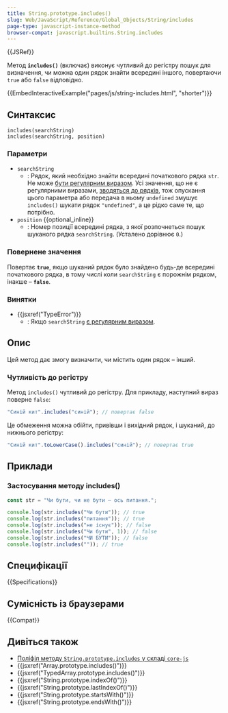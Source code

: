 ```yaml
---
title: String.prototype.includes()
slug: Web/JavaScript/Reference/Global_Objects/String/includes
page-type: javascript-instance-method
browser-compat: javascript.builtins.String.includes
---
```


{{JSRef}}

Метод **`includes()`** (включає) виконує чутливий до регістру пошук для визначення, чи можна один рядок знайти всередині іншого, повертаючи `true` або `false` відповідно.

{{EmbedInteractiveExample("pages/js/string-includes.html", "shorter")}}

## Синтаксис

```js-nolint
includes(searchString)
includes(searchString, position)
```

### Параметри

- `searchString`
  - : Рядок, який необхідно знайти всередині початкового рядка `str`. Не може [бути регулярним виразом](/uk/docs/Web/JavaScript/Reference/Global_Objects/RegExp#osoblyva-obrobka-rehuliarnykh-vyraziv). Усі значення, що не є регулярними виразами, [зводяться до рядків](/uk/docs/Web/JavaScript/Reference/Global_Objects/String#zvedennia-do-riadka), тож опускання цього параметра або передача в ньому `undefined` змушує `includes()` шукати рядок `"undefined"`, а це рідко саме те, що потрібно.
- `position` {{optional_inline}}
  - : Номер позиції всередині рядка, з якої розпочнеться пошук шуканого рядка `searchString`. (Усталено дорівнює `0`.)

### Повернене значення

Повертає **`true`**, якщо шуканий рядок було знайдено будь-де всередині початкового рядка, в тому числі коли `searchString` є порожнім рядком, інакше – **`false`**.

### Винятки

- {{jsxref("TypeError")}}
  - : Якщо `searchString` [є регулярним виразом](/uk/docs/Web/JavaScript/Reference/Global_Objects/RegExp#osoblyva-obrobka-rehuliarnykh-vyraziv).

## Опис

Цей метод дає змогу визначити, чи містить один рядок – інший.

### Чутливість до регістру

Метод `includes()` чутливий до регістру. Для прикладу, наступний вираз поверне `false`:

```js
"Синій кит".includes("синій"); // повертає false
```

Це обмеження можна обійти, привівши і вихідний рядок, і шуканий, до нижнього регістру:

```js
"Синій кит".toLowerCase().includes("синій"); // повертає true
```

## Приклади

### Застосування методу includes()

```js
const str = "Чи бути, чи не бути — ось питання.";

console.log(str.includes("Чи бути")); // true
console.log(str.includes("питання")); // true
console.log(str.includes("не існує")); // false
console.log(str.includes("Чи бути", 1)); // false
console.log(str.includes("ЧИ БУТИ")); // false
console.log(str.includes("")); // true
```

## Специфікації

{{Specifications}}

## Сумісність із браузерами

{{Compat}}

## Дивіться також

- [Поліфіл методу `String.prototype.includes` у складі `core-js`](https://github.com/zloirock/core-js#ecmascript-string-and-regexp)
- {{jsxref("Array.prototype.includes()")}}
- {{jsxref("TypedArray.prototype.includes()")}}
- {{jsxref("String.prototype.indexOf()")}}
- {{jsxref("String.prototype.lastIndexOf()")}}
- {{jsxref("String.prototype.startsWith()")}}
- {{jsxref("String.prototype.endsWith()")}}

